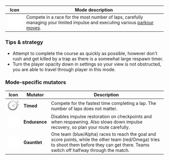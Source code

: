 
| Icon | Mode description |
|-|-|
| <img src="images/modes/race.png" width="64px"/>| Compete in a race for the most number of laps, carefully managing your limited impulse and executing various [parkour moves](Parkour-Guide.md).

### Tips & strategy

-   Attempt to complete the course as quickly as possible, however don't rush and get killed by a trap as there is a somewhat large respawn timer.
-   Turn the player opacity down in settings so your view is not obstructed, you are able to travel through player in this mode.

### Mode-specific mutators

| Icon | Mutator | Description |
|-|-|-|
| <img src="images/modes/racetimed.png" width="64px"/>     | **Timed**     | Compete for the fastest time completing a lap. The number of laps does not matter.                                                                                                          |
| <img src="images/modes/raceendurance.png" width="64px"/> | **Endurance** | Disables impulse restoration on checkpoints and when respawning. Also slows down impulse recovery, so plan your route carefully.                                                            |
| <img src="images/modes/racegauntlet.png" width="64px"/>  | **Gauntlet**  | One team (blue/Alpha) races to reach the goal and score points, while the other team (red/Omega) tries to shoot them before they can get there. Teams switch off halfway through the match. |
